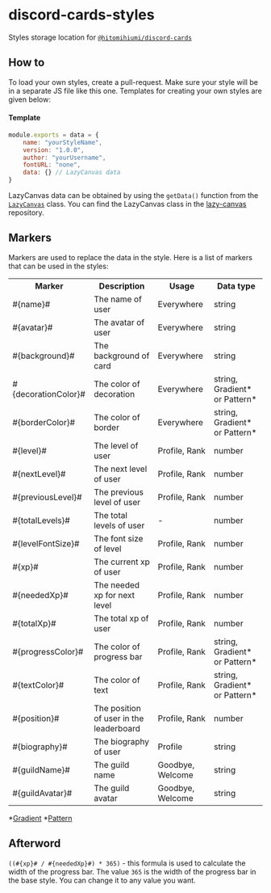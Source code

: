 # discord-cards-styles
Styles storage location for [`@hitomihiumi/discord-cards`](https://www.npmjs.com/package/@hitomihiumi/discord-cards)

## How to

To load your own styles, create a pull-request. Make sure your style will be in a separate JS file like this one. Templates for creating your own styles are given below:

#### Template
```js
module.exports = data = {
    name: "yourStyleName",
    version: "1.0.0",
    author: "yourUsername",
    fontURL: "none",
    data: {} // LazyCanvas data
}
```

LazyCanvas data can be obtained by using the `getData()` function from the [`LazyCanvas`](https://github.com/hitomihiumi/lazy-canvas/blob/main/docs/lazycanvas.md) class. You can find the LazyCanvas class in the [lazy-canvas](https://github.com/hitomihiumi/lazy-canvas) repository.

## Markers

Markers are used to replace the data in the style. Here is a list of markers that can be used in the styles:

<table>
    <tr>
        <th>Marker</th>
        <th>Description</th>
        <th>Usage</th>
        <th>Data type</th>
    </tr>
    <tr>
        <td>#{name}#</td>
        <td>The name of user</td>
        <td>Everywhere</td>
        <td>string</td>
    </tr>
    <tr>
        <td>#{avatar}#</td>
        <td>The avatar of user</td>
        <td>Everywhere</td>
        <td>string</td>
    </tr>
    <tr>
        <td>#{background}#</td>
        <td>The background of card</td>
        <td>Everywhere</td>
        <td>string</td>
    </tr>
    <tr>
        <td>#{decorationColor}#</td>
        <td>The color of decoration</td>
        <td>Everywhere</td>
        <td>string, Gradient* or Pattern*</td>
    </tr>
    <tr>
        <td>#{borderColor}#</td>
        <td>The color of border</td>
        <td>Everywhere</td>
        <td>string, Gradient* or Pattern*</td>
    </tr>
    <tr>
        <td>#{level}#</td>
        <td>The level of user</td>
        <td>Profile, Rank</td>
        <td>number</td>
    </tr>
    <tr>
        <td>#{nextLevel}#</td>
        <td>The next level of user</td>
        <td>Profile, Rank</td>
        <td>number</td>
    </tr>
   <tr>
        <td>#{previousLevel}#</td>
        <td>The previous level of user</td>
        <td>Profile, Rank</td>
        <td>number</td>
    </tr>
    <tr>
        <td>#{totalLevels}#</td>
        <td>The total levels of user</td>
        <td>-</td>
        <td>number</td>
    </tr>
    <tr>
        <td>#{levelFontSize}#</td>
        <td>The font size of level</td>
        <td>Profile, Rank</td>
        <td>number</td>
    </tr>
    <tr>
        <td>#{xp}#</td>
        <td>The current xp of user</td>
        <td>Profile, Rank</td>
        <td>number</td>
    </tr>
    <tr>
        <td>#{neededXp}#</td>
        <td>The needed xp for next level</td>
        <td>Profile, Rank</td>
        <td>number</td>
    </tr>
    <tr>
        <td>#{totalXp}#</td>
        <td>The total xp of user</td>
        <td>Profile, Rank</td>
        <td>number</td>
    </tr>
    <tr>
        <td>#{progressColor}#</td>
        <td>The color of progress bar</td>
        <td>Profile, Rank</td>
        <td>string, Gradient* or Pattern*</td>
    </tr>
    <tr>
        <td>#{textColor}#</td>
        <td>The color of text</td>
        <td>Profile, Rank</td>
        <td>string, Gradient* or Pattern*</td>
    </tr>
    <tr>
        <td>#{position}#</td>
        <td>The position of user in the leaderboard</td>
        <td>Profile, Rank</td>
        <td>number</td>
    </tr>
    <tr>
        <td>#{biography}#</td>
        <td>The biography of user</td>
        <td>Profile</td>
        <td>string</td>
    </tr>
    <tr>
        <td>#{guildName}#</td>
        <td>The guild name</td>
        <td>Goodbye, Welcome</td>
        <td>string</td>
    </tr>
    <tr>
        <td>#{guildAvatar}#</td>
        <td>The guild avatar</td>
        <td>Goodbye, Welcome</td>
        <td>string</td>
    </tr>
</table>

*[Gradient](https://github.com/hitomihiumi/lazy-canvas/blob/main/docs/gradient.md)
*[Pattern](https://github.com/hitomihiumi/lazy-canvas/blob/main/docs/pattern.md)

## Afterword

`((#{xp}# / #{neededXp}#) * 365)` - this formula is used to calculate the width of the progress bar. The value `365` is the width of the progress bar in the base style. You can change it to any value you want.